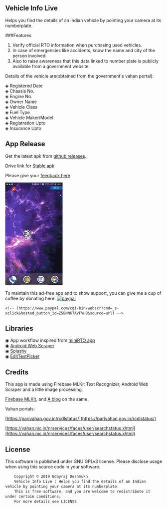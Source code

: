 ## Vehicle Info Live 
Helps you find the details of an Indian vehicle by pointing your camera at its numberplate. 

###Features

1. Verify official RTO information when purchasing used vehicles.
2. In case of emergencies like accidents, know the name and city of the person involved.
3. Also to raise awareness that this data linked to number plate is publicly available from a government website.

Details of the vehicle are(obtained from the government's vahan portal):

◈ Registered Date <br>
◈ Chassis No. <br>
◈ Engine No. <br>
◈ Owner Name <br>
◈ Vehicle Class <br>
◈ Fuel Type <br>
◈ Vehicle Maker/Model <br>
◈ Registration Upto <br>
◈ Insurance Upto <br>

## App Release
Get the latest apk from [github releases](https://github.com/Udayraj123/VehicleInfoOCR/releases).

Drive link for [Stable apk](https://drive.google.com/file/d/1-AmrFMz0lzGSRFyFWr4NVEHDmdONEyLj/view?usp=sharing)

Please give your [feedback here](https://docs.google.com/forms/d/1RCRRPdtpmr_lz_Xi81INVYpIJxBlkfqdAz6C0tY1RXE/).

[![demo](./vehicle_info.gif)](https://drive.google.com/file/d/1-AmrFMz0lzGSRFyFWr4NVEHDmdONEyLj/view?usp=sharing)

<!-- https://forms.gle/XCh1v6gyN4DpXfkn9 -->
To maintain this ad-free app and to show support, you can give me a cup of coffee by donating here: [![paypal](https://www.paypalobjects.com/en_GB/i/btn/btn_donate_SM.gif)](https://www.paypal.me/udayraj123)
<!-- Paypal.me is only for paypal accounts -->
	<!-- (https://www.paypal.com/cgi-bin/webscr?cmd=_s-xclick&hosted_button_id=Z5BNNK7AVFVH8&source=url) -->


## Libraries

◉ App workflow inspired from [miniRTO app](https://github.com/chandruscm/miniRTO) <br>
◉ [Android Web Scraper](https://github.com/daandtu/android-web-scraper) <br>
◉ [Splashy](https://github.com/rahuldange09/Splashy) <br>
◉ [EditTextPicker](https://github.com/AliAzaz/Edittext-Library) <br>

<!-- Trail : https://github.com/Orange-OpenSource/android-trail-drawing -->
<!-- Owl sheet : link?! -->
<!-- More blogs: https://medium.com/linedevth/build-your-android-app-faster-and-smaller-than-ever-25f53fdd3cdc -->


## Credits
This app is made using Firebase MLKit Text Recognizer, Android Web Scraper and a little image processing. <!-- Will be useful for general purpose OCR as well. -->

[Firebase MLKit](https://firebase.google.com/docs/ml-kit/android/recognize-text), and [A blog](https://medium.com/digital-curry/firebase-mlkit-textdetection-in-android-using-firebase-ml-vision-apis-with-live-camera-72ef47ad4ebd) on the same.

Vahan portals:

[https://parivahan.gov.in/rcdlstatus/](https://parivahan.gov.in/rcdlstatus/)

[https://vahan.nic.in/nrservices/faces/user/searchstatus.xhtml](https://vahan.nic.in/nrservices/faces/user/searchstatus.xhtml)


## License
This software is published under GNU GPLv3 license. Please disclose usage when using this source code in your software.
```
	Copyright © 2019 Udayraj Deshmukh
	Vehicle Info Live : Helps you find the details of an Indian vehicle by pointing your camera at its numberplate.
	This is free software, and you are welcome to redistribute it under certain conditions;
	For more details see LICENSE
```